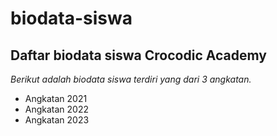 # biodata-siswa

Daftar biodata siswa Crocodic Academy
---
*Berikut adalah biodata siswa terdiri yang dari 3 angkatan.*
- Angkatan 2021
- Angkatan 2022
- Angkatan 2023
